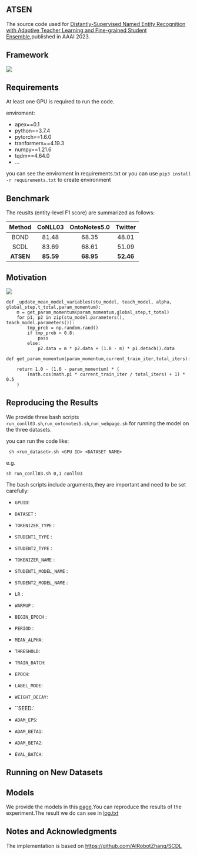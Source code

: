 ## ATSEN

The source code used for [Distantly-Supervised Named Entity Recognition with Adaptive Teacher Learning and Fine-grained Student Ensemble](),published in AAAI 2023.

## Framework

![](https://github.com/zenhjunpro/ATSEN/blob/main/image/%E6%A1%86%E6%9E%B6.png)

## Requirements

At least one GPU is required to run the code.

enviroment:

- apex==0.1
- python==3.7.4
- pytorch==1.6.0
- tranformers==4.19.3
- numpy==1.21.6
- tqdm==4.64.0
- ...

you can see the enviroment in requirements.txt or you can use `pip3 install -r requirements.txt` to create environment

## Benchmark

The reuslts (entity-level F1 score) are summarized as follows:

|  Method   |  CoNLL03  | OntoNotes5.0 |  Twitter  |
| :-------: | :-------: | :----------: | :-------: |
|   BOND    |   81.48   |    68.35     |   48.01   |
|   SCDL    |   83.69   |    68.61     |   51.09   |
| **ATSEN** | **85.59** |  **68.95**   | **52.46** |

## Motivation

![](https://github.com/zenhjunpro/ATSEN/blob/main/image/2.png)

```
def _update_mean_model_variables(stu_model, teach_model, alpha, global_step,t_total,param_momentum):
    m = get_param_momentum(param_momentum,global_step,t_total)
    for p1, p2 in zip(stu_model.parameters(), teach_model.parameters()):    
        tmp_prob = np.random.rand()
        if tmp_prob < 0.8:
            pass
        else:
            p2.data = m * p2.data + (1.0 - m) * p1.detach().data
            
def get_param_momentum(param_momentum,current_train_iter,total_iters):

    return 1.0 - (1.0 - param_momentum) * (
        (math.cos(math.pi * current_train_iter / total_iters) + 1) * 0.5
    )
```



## Reproducing the Results

We provide three bash scripts `run_conll03.sh`,`run_ontonotes5.sh`,`run_webpage.sh` for running the model on the three datasets.

you can run the code like:

```
 sh <run_dataset>.sh <GPU ID> <DATASET NAME>
```

e.g.

```
sh run_conll03.sh 0,1 conll03
```

The bash scripts include arguments,they are important and need to be set carefully:

- `GPUID`:

- `DATASET` :

- `TOKENIZER_TYPE` :
- `STUDENT1_TYPE` :
- `STUDENT2_TYPE` :
- `TOKENIZER_NAME` :
- `STUDENT1_MODEL_NAME` :
- `STUDENT2_MODEL_NAME` :
- `LR` :
- `WARMUP` :
- `BEGIN_EPOCH` :
- `PERIOD` :

- `MEAN_ALPHA`:
- `THRESHOLD`:
- `TRAIN_BATCH`:
- `EPOCH`:
- `LABEL_MODE`:
- `WEIGHT_DECAY`:
- ``SEED:`
- `ADAM_EPS`:
- `ADAM_BETA1`:
- `ADAM_BETA2`:
- `EVAL_BATCH`:

## Running on New Datasets



## Models

We provide the models in this [page]().You can reproduce the results of the experiment.The result  we do can see in [log.txt](https://github.com/zenhjunpro/ATSEN/blob/main/log.txt)

## Notes and Acknowledgments

The implementation is based on https://github.com/AIRobotZhang/SCDL
